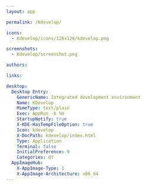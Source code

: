 ```yaml
---
layout: app

permalink: /Kdevelop/

icons:
  - Kdevelop/icons/128x128/kdevelop.png

screenshots:
  - Kdevelop/screenshot.png

authors:

links:

desktop:
  Desktop Entry:
    GenericName: Integrated development environment
    Name: KDevelop
    MimeType: text/plain
    Exec: AppRun -b %U
    StartupNotify: true
    X-KDE-HasTempFileOption: true
    Icon: kdevelop
    X-DocPath: kdevelop/index.html
    Type: Application
    Terminal: false
    InitialPreference: 9
    Categories: Qt
  AppImageHub:
    X-AppImage-Type: 1
    X-AppImage-Architecture: x86_64
---
```

